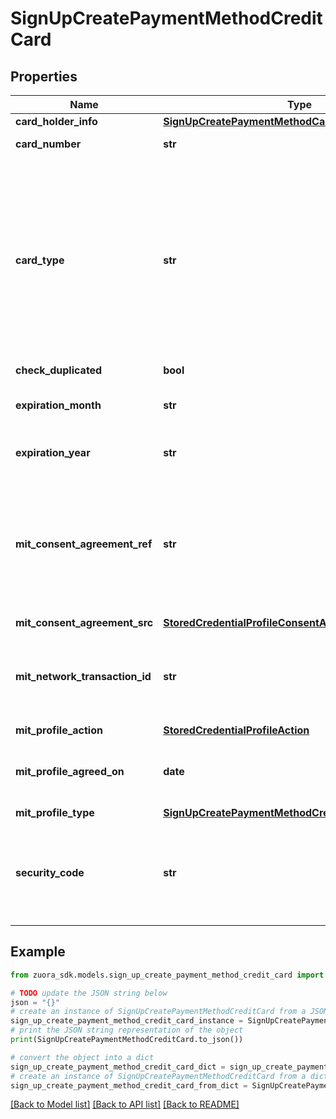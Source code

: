 # SignUpCreatePaymentMethodCreditCard


## Properties

Name | Type | Description | Notes
------------ | ------------- | ------------- | -------------
**card_holder_info** | [**SignUpCreatePaymentMethodCardholderInfo**](SignUpCreatePaymentMethodCardholderInfo.md) |  | [optional] 
**card_number** | **str** | Credit card number.  | [optional] 
**card_type** | **str** | The type of the credit card.  Possible values include &#x60;Visa&#x60;, &#x60;MasterCard&#x60;, &#x60;AmericanExpress&#x60;, &#x60;Discover&#x60;, &#x60;JCB&#x60;, and &#x60;Diners&#x60;. For more information about credit card types supported by different payment gateways, see [Supported Payment Gateways](https://knowledgecenter.zuora.com/CB_Billing/M_Payment_Gateways/Supported_Payment_Gateways).  | [optional] 
**check_duplicated** | **bool** |  | [optional] 
**expiration_month** | **str** | One or two digit expiration month (1-12) of the credit card.  | [optional] 
**expiration_year** | **str** | Four-digit expiration year of the credit card.  | [optional] 
**mit_consent_agreement_ref** | **str** | Specifies your reference for the stored credential consent agreement that you have established with the customer. Only applicable if you set the &#x60;mitProfileAction&#x60; field.  | [optional] 
**mit_consent_agreement_src** | [**StoredCredentialProfileConsentAgreementSrc**](StoredCredentialProfileConsentAgreementSrc.md) |  | [optional] 
**mit_network_transaction_id** | **str** | Specifies the ID of a network transaction. Only applicable if you set the &#x60;mitProfileAction&#x60; field to &#x60;Persist&#x60;.  | [optional] 
**mit_profile_action** | [**StoredCredentialProfileAction**](StoredCredentialProfileAction.md) |  | [optional] 
**mit_profile_agreed_on** | **date** | The date on which the profile is agreed. The date format is &#x60;yyyy-mm-dd&#x60;.  | [optional] 
**mit_profile_type** | [**SignUpCreatePaymentMethodCreditCardMitProfileType**](SignUpCreatePaymentMethodCreditCardMitProfileType.md) |  | [optional] 
**security_code** | **str** | CVV or CVV2 security code of the credit card.  To ensure PCI compliance, this value is not stored and cannot be queried.  | [optional] 

## Example

```python
from zuora_sdk.models.sign_up_create_payment_method_credit_card import SignUpCreatePaymentMethodCreditCard

# TODO update the JSON string below
json = "{}"
# create an instance of SignUpCreatePaymentMethodCreditCard from a JSON string
sign_up_create_payment_method_credit_card_instance = SignUpCreatePaymentMethodCreditCard.from_json(json)
# print the JSON string representation of the object
print(SignUpCreatePaymentMethodCreditCard.to_json())

# convert the object into a dict
sign_up_create_payment_method_credit_card_dict = sign_up_create_payment_method_credit_card_instance.to_dict()
# create an instance of SignUpCreatePaymentMethodCreditCard from a dict
sign_up_create_payment_method_credit_card_from_dict = SignUpCreatePaymentMethodCreditCard.from_dict(sign_up_create_payment_method_credit_card_dict)
```
[[Back to Model list]](../README.md#documentation-for-models) [[Back to API list]](../README.md#documentation-for-api-endpoints) [[Back to README]](../README.md)


